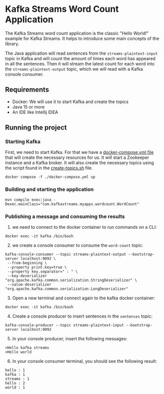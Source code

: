 # Kafka Streams Word Count Application

The Kafka Streams word count application is the classic "Hello World!" example for Kafka Streams.
It helps to introduce some main concepts of the library.

The Java application will read sentences from the `streams-plaintext-input` topic in Kafka and will count the amount of
times each
word has appeared in all the sentences. Then it will stream the latest count for each word into
the `streams-plaintext-output` topic,
which we will read with a Kafka console consumer.

## Requirements

* Docker: We will use it to start Kafka and create the topics
* Java 15 or more
* An IDE like Intellij IDEA

## Running the project

### Starting Kafka

First, we need to start Kafka. For that we have a [docker-compose.yml file](docker-compose.yml) that will create the
necessary resources for us. It will start a Zookeeper instance and a Kafka broker. It will also create the necessary
topics using the script found in the [create-topics.sh](./scripts/create-topics.sh) file.

```shell
docker compose -f ./docker-compose.yml up
```

### Building and starting the application

```shell
mvn compile exec:java -Dexec.mainClass="com.kafkastreams.myapps.wordcount.WordCount"
```

### Publishing a message and consuming the results

1. we need to connect to the docker container to run commands on a CLI:

```shell
docker exec -it kafka /bin/bash
```

2. we create a console consumer to consume the `word-count` topic:

```shell
kafka-console-consumer --topic streams-plaintext-output --bootstrap-server localhost:9092 \
 --from-beginning \
 --property print.key=true \
 --property key.separator=" : " \
 --key-deserializer "org.apache.kafka.common.serialization.StringDeserializer" \
 --value-deserializer "org.apache.kafka.common.serialization.LongDeserializer"
```

3. Open a new terminal and connect again to the kafka docker container:

```shell
docker exec -it kafka /bin/bash
```

4. Create a console producer to insert sentences in the `sentences` topic:

```shell
kafka-console-producer --topic streams-plaintext-input --bootstrap-server localhost:9092
```

5. In your console producer, insert the following messages:

```
>Hello kafka streams
>Hello world
```

6. In your console consumer terminal, you should see the following result:

```
hello : 1
kafka : 1
streams : 1
hello : 2
world : 1
```